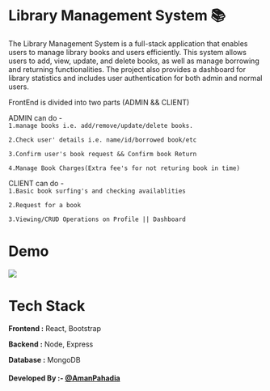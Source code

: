 # Library Management System 📚

The Library Management System is a full-stack application that enables users to manage library books and users efficiently. This system allows users to add, view, update, and delete books, as well as manage borrowing and returning functionalities. The project also provides a dashboard for library statistics and includes user authentication for both admin and normal users.

FrontEnd is divided into two parts (ADMIN && CLIENT)

ADMIN can do -  
`1.manage books i.e. add/remove/update/delete books.`

`2.Check user' details i.e. name/id/borrowed book/etc`

`3.Confirm user's book request && Confirm book Return`

`4.Manage Book Charges(Extra fee's for not returing book in time)`

CLIENT can do -  
`1.Basic book surfing's and checking availablities`

`2.Request for a book`

`3.Viewing/CRUD Operations on Profile || Dashboard`

# Demo

![](https://mraalu.pythonanywhere.com/media/project/LMS.gif)



# Tech Stack

**Frontend :** React, Bootstrap

**Backend :** Node, Express

**Database :** MongoDB



#### Developed By :- [@AmanPahadia](https://github.com/AmanPahadia)




